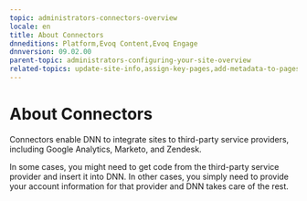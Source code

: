 ```yaml
---
topic: administrators-connectors-overview
locale: en
title: About Connectors
dnneditions: Platform,Evoq Content,Evoq Engage
dnnversion: 09.02.00
parent-topic: administrators-configuring-your-site-overview
related-topics: update-site-info,assign-key-pages,add-metadata-to-pages,configure-messaging,access-web-config,configure-check-for-new-version,participate-in-improvement-program,configure-html-editor,page-file-versioning,administrators-extensions-overview,administrators-workflows-overview,administrators-search-overview,administrators-vocabularies-overview
---
```


# About Connectors

Connectors enable DNN to integrate sites to third-party service providers, including Google Analytics, Marketo, and Zendesk.

In some cases, you might need to get code from the third-party service provider and insert it into DNN. In other cases, you simply need to provide your account information for that provider and DNN takes care of the rest.